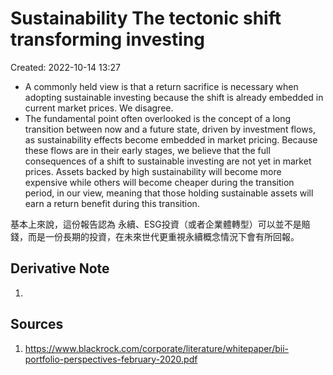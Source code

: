 # Sustainability The tectonic shift transforming investing
Created: 2022-10-14 13:27

- A commonly held view is that a return sacrifice is necessary when adopting sustainable investing because the shift is already embedded in current market prices. We disagree.
- The fundamental point often overlooked is the concept of a long transition between now and a future state, driven by investment flows, as sustainability effects become embedded in market pricing. Because these flows are in their early stages, we believe that the full consequences of a shift to sustainable investing are not yet in market prices. Assets backed by high sustainability will become more expensive while others will become cheaper during the transition period, in our view, meaning that those holding sustainable assets will earn a return benefit during this transition.

基本上來說，這份報告認為 永續、ESG投資（或者企業體轉型）可以並不是賠錢，而是一份長期的投資，在未來世代更重視永續概念情況下會有所回報。



## Derivative Note
1. 


## Sources
1. https://www.blackrock.com/corporate/literature/whitepaper/bii-portfolio-perspectives-february-2020.pdf